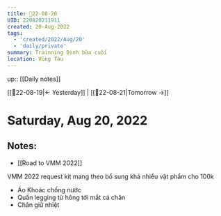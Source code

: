 ```yaml
---
title: 📝22-08-20
UID: 220820211911
created: 20-Aug-2022
tags:
  - 'created/2022/Aug/20'
  - 'daily/private'
summary: Trainning Dinh bữa cuối
location: Vũng Tàu
---
```


up:: [[Daily notes]]

[[📝22-08-19|<- Yesterday]] | [[📝22-08-21|Tomorrow ->]]
# Saturday, Aug 20, 2022

## Notes:

- [[Road to VMM 2022]]

VMM 2022 request kit mang theo bổ sung khá nhiều vật phẩm cho 100k
- Áo Khoác chống nước
- Quần legging từ hông tới mắt cá chân
- Chăn giữ nhiệt

